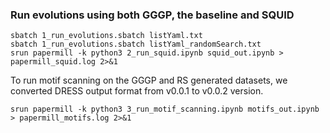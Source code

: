 ### Run evolutions using both GGGP, the baseline and SQUID

```
sbatch 1_run_evolutions.sbatch listYaml.txt 
sbatch 1_run_evolutions.sbatch listYaml_randomSearch.txt
srun papermill -k python3 2_run_squid.ipynb squid_out.ipynb > papermill_squid.log 2>&1
```

To run motif scanning on the GGGP and RS generated datasets, we converted DRESS output format from v0.0.1 to v0.0.2 version.

```
srun papermill -k python3 3_run_motif_scanning.ipynb motifs_out.ipynb > papermill_motifs.log 2>&1
```
